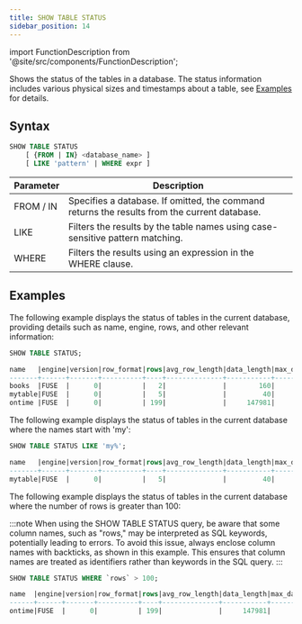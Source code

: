 ```yaml
---
title: SHOW TABLE STATUS
sidebar_position: 14
---
```

import FunctionDescription from '@site/src/components/FunctionDescription';

<FunctionDescription description="Introduced or updated: v1.2.131"/>

Shows the status of the tables in a database. The status information includes various physical sizes and timestamps about a table, see [Examples](#examples) for details.

## Syntax

```sql
SHOW TABLE STATUS
    [ {FROM | IN} <database_name> ]
    [ LIKE 'pattern' | WHERE expr ]
```

| Parameter | Description                                                                                                                 |
|-----------|-----------------------------------------------------------------------------------------------------------------------------|
| FROM / IN | Specifies a database. If omitted, the command returns the results from the current database.                                |
| LIKE      | Filters the results by the table names using case-sensitive pattern matching.                                                              |
| WHERE     | Filters the results using an expression in the WHERE clause.                                                                |

## Examples

The following example displays the status of tables in the current database, providing details such as name, engine, rows, and other relevant information:

```sql
SHOW TABLE STATUS;

name   |engine|version|row_format|rows|avg_row_length|data_length|max_data_length|index_length|data_free|auto_increment|create_time                  |update_time|check_time|collation|checksum|comment|cluster_by|
-------+------+-------+----------+----+--------------+-----------+---------------+------------+---------+--------------+-----------------------------+-----------+----------+---------+--------+-------+----------+
books  |FUSE  |      0|          |   2|              |        160|               |         713|         |              |2023-09-25 06:40:47.237 +0000|           |          |         |        |       |          |
mytable|FUSE  |      0|          |   5|              |         40|               |        1665|         |              |2023-08-28 07:53:05.455 +0000|           |          |         |        |       |((a + 1)) |
ontime |FUSE  |      0|          | 199|              |     147981|               |       22961|         |              |2023-09-19 07:04:06.414 +0000|           |          |         |        |       |          |
```

The following example displays the status of tables in the current database where the names start with 'my':

```sql
SHOW TABLE STATUS LIKE 'my%';

name   |engine|version|row_format|rows|avg_row_length|data_length|max_data_length|index_length|data_free|auto_increment|create_time                  |update_time|check_time|collation|checksum|comment|cluster_by|
-------+------+-------+----------+----+--------------+-----------+---------------+------------+---------+--------------+-----------------------------+-----------+----------+---------+--------+-------+----------+
mytable|FUSE  |      0|          |   5|              |         40|               |        1665|         |              |2023-08-28 07:53:05.455 +0000|           |          |         |        |       |((a + 1)) |
```

The following example displays the status of tables in the current database where the number of rows is greater than 100:

:::note
When using the SHOW TABLE STATUS query, be aware that some column names, such as "rows," may be interpreted as SQL keywords, potentially leading to errors. To avoid this issue, always enclose column names with backticks, as shown in this example. This ensures that column names are treated as identifiers rather than keywords in the SQL query.
:::

```sql
SHOW TABLE STATUS WHERE `rows` > 100;

name  |engine|version|row_format|rows|avg_row_length|data_length|max_data_length|index_length|data_free|auto_increment|create_time                  |update_time|check_time|collation|checksum|comment|cluster_by|
------+------+-------+----------+----+--------------+-----------+---------------+------------+---------+--------------+-----------------------------+-----------+----------+---------+--------+-------+----------+
ontime|FUSE  |      0|          | 199|              |     147981|               |       22961|         |              |2023-09-19 07:04:06.414 +0000|           |          |         |        |       |          |
```